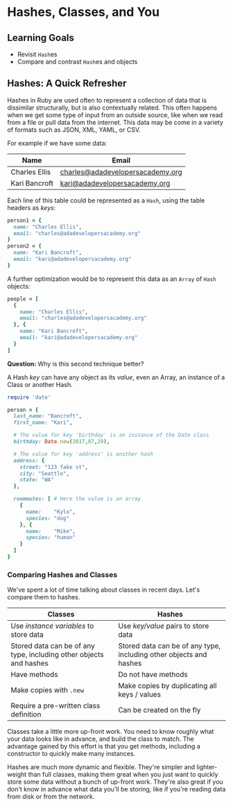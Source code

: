 # Hashes, Classes, and You
## Learning Goals
- Revisit `Hash`es
- Compare and contrast `Hash`es and objects

## Hashes: A Quick Refresher

Hashes in Ruby are used often to represent a collection of data that is dissimilar structurally, but is also contextually related. This often happens when we get some type of input from an outside source, like when we read from a file or pull data from the internet. This data may be come in a variety of formats such as JSON, XML, YAML, or CSV.

For example if we have some data:

Name              | Email
---               | ---
Charles Ellis     | charles@adadevelopersacademy.org
Kari Bancroft     | kari@adadevelopersacademy.org

Each line of this table could be represented as a `Hash`, using the table headers as _keys_:

```ruby
person1 = {
  name: "Charles Ellis",
  email: "charles@adadevelopersacademy.org"
}
person2 = {
  name: "Kari Bancroft",
  email: "kari@adadevelopersacademy.org"
}
```

A further optimization would be to represent this data as an `Array` of `Hash` objects:

```ruby
people = [
  {
    name: "Charles Ellis",
    email: "charles@adadevelopersacademy.org"
  }, {
    name: "Kari Bancroft",
    email: "kari@adadevelopersacademy.org"
  }
]
```

**Question:** Why is this second technique better?

A Hash _key_ can have any object as its _value_, even an Array, an instance of a Class or another Hash.

```ruby
require 'date'

person = {
  last_name: "Bancroft",
  first_name: "Kari",

  # The value for key 'birthday' is an instance of the Date class
  birthday: Date.new(2017,07,29),

  # The value for key 'address' is another hash
  address: {
    street: "123 fake st",
    city: "Seattle",
    state: "WA"
  },

  roommates: [ # Here the value is an array
    {
      name:    "Kylo",
      species: "dog"
    }, {
      name:    "Mike",
      species: "human"
    }
  ]
}
```

### Comparing Hashes and Classes

We've spent a lot of time talking about classes in recent days. Let's compare them to hashes.

Classes  | Hashes
---      | ---
Use _instance variables_ to store data | Use _key/value_ pairs to store data
Stored data can be of any type, including other objects and hashes | Stored data can be of any type, including other objects and hashes
Have methods | Do not have methods
Make copies with `.new` | Make copies by duplicating all keys / values
Require a pre-written class definition | Can be created on the fly

Classes take a little more up-front work. You need to know roughly what your data looks like in advance, and build the class to match. The advantage gained by this effort is that you get methods, including a constructor to quickly make many instances.

Hashes are much more dynamic and flexible. They're simpler and lighter-weight than full classes, making them great when you just want to quickly store some data without a bunch of up-front work. They're also great if you don't know in advance what data you'll be storing, like if you're reading data from disk or from the network.

